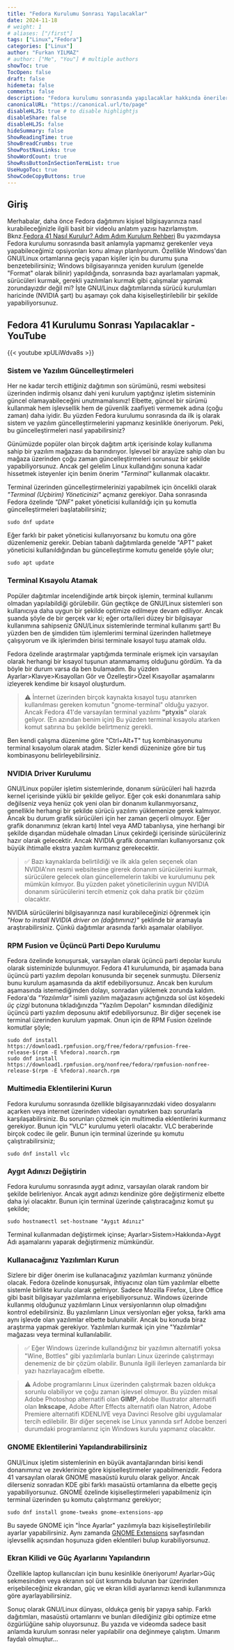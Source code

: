 ```yaml
---
title: "Fedora Kurulumu Sonrası Yapılacaklar"
date: 2024-11-18
# weight: 1
# aliases: ["/first"]
tags: ["Linux","Fedora"]
categories: ["Linux"]
author: "Furkan YILMAZ"
# author: ["Me", "You"] # multiple authors
showToc: true
TocOpen: false
draft: false
hidemeta: false
comments: false
description: "Fedora kurulumu sonrasında yapılacaklar hakkında önerilerimin yer aldığı yazım."
canonicalURL: "https://canonical.url/to/page"
disableHLJS: true # to disable highlightjs
disableShare: false
disableHLJS: false
hideSummary: false
ShowReadingTime: true
ShowBreadCrumbs: true
ShowPostNavLinks: true
ShowWordCount: true
ShowRssButtonInSectionTermList: true
UseHugoToc: true
ShowCodeCopyButtons: true
---
```


## Giriş 
Merhabalar, daha önce Fedora dağıtımını kişisel bilgisayarınıza nasıl kurabileceğinizle ilgili basit bir videolu anlatım yazısı hazırlamıştım. Bknz.[Fedora 41 Nasıl Kurulur? Adım Adım Kurulum Rehberi](https://furkanyilmaz.me/posts/fedora-41-nasil-kurulur/) Bu yazımdaysa Fedora kurulumu sonrasında basit anlamıyla yapmamız gerekenler veya yapabileceğimiz opsiyonları konu almayı planlıyorum. Özellikle Windows'dan GNU/Linux ortamlarına geçiş yapan kişiler için bu durumu şuna benzetebilirsiniz; Windows bilgisayarınıza yeniden kurulum (genelde "Format" olarak bilinir) yapıldığında, sonrasında bazı ayarlamaları yapmak, sürücüleri kurmak, gerekli yazılımları kurmak gibi çalışmalar yapmak zorundayızdır değil mi? İşte GNU/Linux dağıtımlarında sürücü kurulumları haricinde (NVIDIA şart) bu aşamayı çok daha kişiselleştirilebilir bir şekilde yapabiliyorsunuz.

## Fedora 41 Kurulumu Sonrası Yapılacaklar - YouTube
{{< youtube xpULiWdva8s >}}

### Sistem ve Yazılım Güncelleştirmeleri 
Her ne kadar tercih ettiğiniz dağıtımın son sürümünü, resmi websitesi üzerinden indirmiş olsanız dahi yeni kurulum yaptığınız işletim sisteminin güncel olamayabileceğini unutmamalısınız! Elbette, güncel bir sürümü kullanmak hem işlevsellik hem de güvenlik zaafiyeti vermemek adına (çoğu zaman) daha iyidir. Bu yüzden Fedora kurulumu sonrasında da ilk iş olarak sistem ve yazılım güncelleştirmelerini yapmanız kesinlikle öneriyorum. Peki, bu güncelleştirmeleri nasıl yapabilirsiniz? 

Günümüzde popüler olan birçok dağıtım artık içerisinde kolay kullanıma sahip bir yazılım mağazası da barındırıyor. İşlevsel bir arayüze sahip olan bu mağaza üzerinden çoğu zaman güncelleştirmeleri sorunsuz bir şekilde yapabiliyorsunuz. Ancak gel gelelim Linux kullandığını sonuna kadar hissetmek isteyenler için benim önerim _"Terminal"_ kullanmak olacaktır.

Terminal üzerinden güncelleştirmelerinizi yapabilmek için öncelikli olarak _"Terminal (Uçbirim) Yöneticinizi"_ açmanız gerekiyor. Daha sonrasında Fedora özelinde _"DNF"_ paket yöneticisi kullanıldığı için şu komutla güncelleştirmeleri başlatabilirsiniz; 

```properties
sudo dnf update
```

Eğer farklı bir paket yöneticisi kullanıyorsanız bu komutu ona göre düzenlemeniz gerekir. Debian tabanlı dağıtımlarda genelde "APT" paket yöneticisi kullanıldığından bu güncelleştirme komutu genelde şöyle olur; 

```properties
sudo apt update
```

### Terminal Kısayolu Atamak 
Popüler dağıtımlar incelendiğinde artık birçok işlemin, terminal kullanımı olmadan yapılabildiği görülebilir. Gün geçtikçe de GNU/Linux sistemleri son kullanıcıya daha uygun bir şekilde optimize edilmeye devam ediliyor. Ancak şuanda şöyle de bir gerçek var ki; eğer orta/ileri düzey bir bilgisayar kullanımına sahipseniz GNU/Linux sistemlerinde terminal kullanımı şart! Bu yüzden ben de şimdiden tüm işlemlerimi terminal üzerinden halletmeye çalışıyorum ve ilk işlerimden birisi terminale kısayol tuşu atamak oldu. 

Fedora özelinde araştırmalar yaptığımda terminale erişmek için varsayılan olarak herhangi bir kısayol tuşunun atanmamamış olduğunu gördüm. Ya da böyle bir durum varsa da ben bulamadım. Bu yüzden Ayarlar>Klavye>Kısayolları Gör ve Özelleştir>Özel Kısayollar aşamalarını izleyerek kendime bir kısayol oluşturdum. 

>⚠️ İnternet üzerinden birçok kaynakta kısayol tuşu atanırken kullanılması gereken komutun "gnome-terminal" olduğu yazıyor. Ancak Fedora 41'de varsayılan terminal yazılımı **"ptyxis"** olarak geliyor. (En azından benim için) Bu yüzden terminal kısayolu atarken komut satırına bu şekilde belirtmeniz gerekli.  

Ben kendi çalışma düzenime göre "Ctrl+Alt+T" tuş kombinasyonunu terminal kısayolum olarak atadım. Sizler kendi düzeninize göre bir tuş kombinasyonu belirleyebilirsiniz.

### NVIDIA Driver Kurulumu 
GNU/Linux popüler işletim sistemlerinde, donanım sürücüleri hali hazırda kernel içerisinde yüklü bir şekilde geliyor. Eğer çok eski donanımlara sahip değilseniz veya henüz çok yeni olan bir donanım kullanmıyorsanız, genellikle herhangi bir şekilde sürücü yazılımı yüklemenize gerek kalmıyor. Ancak bu durum grafik sürücüleri için her zaman geçerli olmuyor. Eğer grafik donanımınız (ekran kartı) Intel veya AMD tabanlıysa, yine herhangi bir şekilde dışarıdan müdehale olmadan Linux çekirdeği içerisinde sürücüleriniz hazır olarak gelecektir. Ancak NVIDIA grafik donanımları kullanıyorsanız çok büyük ihtimalle ekstra yazılım kurmanız gerekecektir.

> ✅ Bazı kaynaklarda belirtildiği ve ilk akla gelen seçenek olan NVIDIA'nın resmi websitesine girerek donanım sürücülerini kurmak, sürücülere gelecek olan güncellemelerin takibi ve kurulumunu pek mümkün kılmıyor. Bu yüzden paket yöneticilerinin uygun NVIDIA donanım sürücülerini tercih etmeniz çok daha pratik bir çözüm olacaktır. 

NVIDIA sürücülerini bilgisayarınıza nasıl kurabileceğinizi öğrenmek için _"How to install NVIDIA driver on (dağıtımınız)"_ şeklinde bir aramayla araştırabilirsiniz. Çünkü dağıtımlar arasında farklı aşamalar olabiliyor. 

### RPM Fusion ve Üçüncü Parti Depo Kurulumu
Fedora özelinde konuşursak, varsayılan olarak üçüncü parti depolar kurulu olarak sisteminizde bulunmuyor. Fedora 41 kurulumunda, bir aşamada bana üçüncü parti yazılım depoları konusunda bir seçenek sunmuştu. Dilerseniz bunu kurulum aşamasında da aktif edebiliyorsunuz. Ancak ben kurulum aşamasında istemediğimden dolayı, sonradan yüklemek zorunda kaldım. Fedora'da _"Yazılımlar"_ isimli yazılım mağazasını açtığınızda sol üst köşedeki _üç çizgi_ butonuna tıkladığınızda "Yazılım Depoları" kısmından dilediğiniz üçüncü parti yazılım deposunu aktif edebiliyorsunuz. Bir diğer seçenek ise terminal üzerinden kurulum yapmak. Onun için de RPM Fusion özelinde komutlar şöyle;

```properties
sudo dnf install https://download1.rpmfusion.org/free/fedora/rpmfusion-free-release-$(rpm -E %fedora).noarch.rpm
sudo dnf install https://download1.rpmfusion.org/nonfree/fedora/rpmfusion-nonfree-release-$(rpm -E %fedora).noarch.rpm
```

### Multimedia Eklentilerini Kurun 
Fedora kurulumu sonrasında özellikle bilgisayarınızdaki video dosyalarını açarken veya internet üzerinden videoları oynatırken bazı sorunlarla karşılaşabilirsiniz. Bu sorunları çözmek için multimedia eklentilerini kurmanız gerekiyor. Bunun için "VLC" kurulumu yeterli olacaktır. VLC beraberinde birçok codec ile gelir. Bunun için terminal üzerinde şu komutu çalıştırabilirsiniz; 

```properties
sudo dnf install vlc
```

### Aygıt Adınızı Değiştirin 
Fedora kurulumu sonrasında aygıt adınız, varsayılan olarak random bir şekilde belirleniyor. Ancak aygıt adınızı kendinize göre değiştirmeniz elbette daha iyi olacaktır. Bunun için terminal üzerinde çalıştıracağınız komut şu şekilde; 

```properties
sudo hostnamectl set-hostname "Aygıt Adınız"
```

Terminal kullanmadan değiştirmek içinse; Ayarlar>Sistem>Hakkında>Aygıt Adı aşamalarını yaparak değiştirmeniz mümkündür. 

### Kullanacağınız Yazılımları Kurun 
Sizlere bir diğer önerim ise kullanacağınız yazılımları kurmanız yönünde olacak. Fedora özelinde konuşursak, ihtiyacınız olan tüm yazılımlar elbette sistemle birlikte kurulu olarak gelmiyor. Sadece Mozilla Firefox, Libre Office gibi basit bilgisayar yazılımlarına erişebiliyorsunuz. Windows üzerinde kullanmış olduğunuz yazılımların Linux versiyonlarının olup olmadığını kontrol edebilirsiniz. Bu yazılımların Linux versiyonları eğer yoksa, farklı ama aynı işlevde olan yazılımlar elbette bulunabilir. Ancak bu konuda biraz araştırma yapmak gerekiyor. Yazılımları kurmak için yine "Yazılımlar" mağazası veya terminal kullanılabilir. 

>✅ Eğer Windows üzerinde kullandığınız bir yazılımın alternatifi yoksa "Wine, Bottles" gibi yazılımlarla bunları Linux üzerinde çalıştırmayı denemeniz de bir çözüm olabilir. Bununla ilgili ilerleyen zamanlarda bir yazı hazırlayacağım elbette. 

>⚠️ Adobe programlarını Linux üzerinden çalıştırmak bazen oldukça sorunlu olabiliyor ve çoğu zaman işlevsel olmuyor. Bu yüzden misal Adobe Photoshop alternatifi olan **GIMP**, Adobe Illustrator alternatifi olan **Inkscape**, Adobe After Effects alternatifi olan Natron, Adobe Premiere alternatifi KDENLIVE veya Davinci Resolve gibi uygulamalar tercih edilebilir. Bir diğer seçenek ise Linux yanında sırf Adobe benzeri durumdaki programlarınız için Windows kurulu yapmanız olacaktır. 

### GNOME Eklentilerini Yapılandırabilirsiniz 
GNU/Linux işletim sistemlerinin en büyük avantajlarından birisi kendi donanımınız ve zevklerinize göre kişiselleştirmeler yapabilmenizdir. Fedora 41 varsayılan olarak GNOME masaüstü kurulu olarak geliyor. Ancak dilerseniz sonradan KDE gibi farklı masaüstü ortamlarına da elbette geçiş yapabiliyorsunuz. GNOME özelinde kişiselleştirmeleri yapabilmeniz için terminal üzerinden şu komutu çalıştırmanız gerekiyor;

```properties
sudo dnf install gnome-tweaks gnome-extensions-app 
```
Bu sayede GNOME için "İnce Ayarlar" yazılımıyla bazı kişiselleştirilebilir ayarlar yapabilirsiniz. Aynı zamanda [GNOME Extensions](https://extensions.gnome.org/) sayfasından işlevsellik açısından hoşunuza giden eklentileri bulup kurabiliyorsunuz. 

### Ekran Kilidi ve Güç Ayarlarını Yapılandırın 
Özellikle laptop kullanıcıları için bunu kesinlikle öneriyorum! Ayarlar>Güç sekmesinden veya ekranın sol üst kısmında bulunan bar üzerinden erişebileceğiniz ekrandan, güç ve ekran kilidi ayarlarınızı kendi kullanımınıza göre ayarlayabilirsiniz.

Sonuç olarak GNU/Linux dünyası, oldukça geniş bir yapıya sahip. Farklı dağıtımları, masaüstü ortamlarını ve bunları dilediğiniz gibi optimize etme özgürlüğüne sahip oluyorsunuz. Bu yazıda ve videomda sadece basit anlamda kurulum sonrası neler yapılabilir ona değinmeye çalıştım. Umarım faydalı olmuştur... 